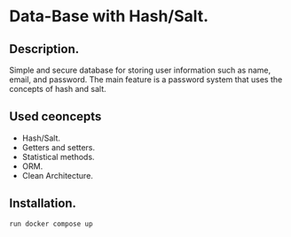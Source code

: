# Data-Base with Hash/Salt.

## Description.
Simple and secure database for storing user information such as name, email, and password. The main feature is a password system that uses the concepts of hash and salt.

## Used ceoncepts 
- Hash/Salt.
- Getters and setters.
- Statistical methods.
- ORM.
- Clean Architecture.

## Installation.
```bash
run docker compose up
